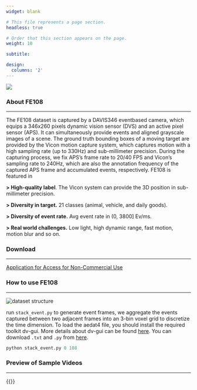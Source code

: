 ```yaml
---
widget: blank

# This file represents a page section.
headless: true

# Order that this section appears on the page.
weight: 10

subtitle:

design:
  columns: '2'
---
```

![](vicon.jpg)

### **About FE108**
 ----------------------------------------------------------------------------------------- 

The FE108 dataset is captured by a DAVIS346 eventbased camera, which equips a 346x260 pixels dynamic vision sensor (DVS) and an active pixel sensor (APS). It
can simultaneously provide events and aligned grayscale images of a scene. The ground truth bounding boxes of a moving target are provided by the Vicon motion capture
system, which captures motion with a high sampling rate (up to 330Hz) and sub-millimeter precision. During the capturing process, we fix APS’s frame rate to 20/40 FPS and
Vicon’s sampling rate to 240Hz, which are also the annotation frequency of the captured APS frame and accumulated events, respectively.
FE108 is featured in 

**> High-quality label**. The Vicon system can provide the 3D position in sub-millimeter precision.

**> Diversity in target.** 21 classes (animal, vehicle, and daily goods).

**> Diversity of event rate.**  Avg event rate in (0, 3800] Ev/ms.

**> Real world challenges.** Low light, high dynamic range, fast motion, motion blur and so on.


### **Download**
-----------------------------------------------------------------------------------------

[Application for Access for Non-Commercial Use](contact.html)


### **How to use FE108**
-----------------------------------------------------------------------------------------
![dataset structure](ds1.png)

run ```stack_event.py``` to generate event frames, we aggregate the events captured between two adjacent frames into an 3-bin voxel grid to discretize the time dimension. To load the aedat4 file, you should install the required toolkit dv-gui. More details about dv-gui can be found [here](https://gitlab.com/inivation/dv/dv-python).  You can download ```.txt``` and ```.py``` from [here](https://1drv.ms/u/s!AoopRFuuZ7xogRqKjGJnpoOplB-h?e=CAvrLv).

```python
python stack_event.py 0 108
```

### **Preview of Sample Videos**
-----------------------------------------------------------------------------------------
{{<youtube EeMRO8XVv04>}}
